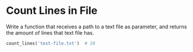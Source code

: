 # Count Lines in File

Write a function that receives a path to a text file as parameter, and returns the amount of lines that text file has.

```python
count_lines('test-file.txt')  # 10
```